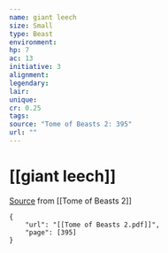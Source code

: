 ```yaml
---
name: giant leech
size: Small
type: Beast
environment: 
hp: 7
ac: 13
initiative: 3
alignment: 
legendary: 
lair: 
unique: 
cr: 0.25
tags: 
source: "Tome of Beasts 2: 395"
url: ""
---
```

# [[giant leech]]

[Source](zotero://open-pdf/library/items/9UQIAB6R?page=395) from [[Tome of Beasts 2]]

```pdf
{
	"url": "[[Tome of Beasts 2.pdf]]",
	"page": [395]
}
```

